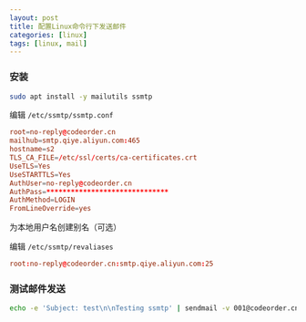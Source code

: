 ```yaml
---
layout: post
title: 配置Linux命令行下发送邮件
categories: [linux]
tags: [linux, mail]
---
```

### 安装

```sh
sudo apt install -y mailutils ssmtp
```

编辑 `/etc/ssmtp/ssmtp.conf`

```conf
root=no-reply@codeorder.cn
mailhub=smtp.qiye.aliyun.com:465
hostname=s2
TLS_CA_FILE=/etc/ssl/certs/ca-certificates.crt
UseTLS=Yes
UseSTARTTLS=Yes
AuthUser=no-reply@codeorder.cn
AuthPass=******************************
AuthMethod=LOGIN
FromLineOverride=yes
```

为本地用户名创建别名（可选）

编辑 `/etc/ssmtp/revaliases`

```conf
root:no-reply@codeorder.cn:smtp.qiye.aliyun.com:25
```

### 测试邮件发送

```sh
echo -e 'Subject: test\n\nTesting ssmtp' | sendmail -v 001@codeorder.cn
```
